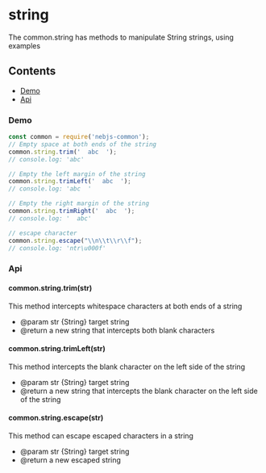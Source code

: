 # string
The common.string has methods to manipulate String strings, using examples

## Contents
- [Demo](#Demo)
- [Api](#Api)

<span id="Demo"></span>
### Demo
```javascript
const common = require('nebjs-common');
// Empty space at both ends of the string
common.string.trim('  abc  ');
// console.log: 'abc'

// Empty the left margin of the string
common.string.trimLeft('  abc  ');
// console.log: 'abc  '

// Empty the right margin of the string
common.string.trimRight('  abc  ');
// console.log: '  abc'

// escape character
common.string.escape("\\n\\t\\r\\f");
// console.log: 'ntr\u000f'
```

<span id="Api"></span>
### Api
#### common.string.trim(str)
This method intercepts whitespace characters at both ends of a string
- @param str {String} target string
- @return a new string that intercepts both blank characters

#### common.string.trimLeft(str)
This method intercepts the blank character on the left side of the string
- @param str {String} target string
- @return a new string that intercepts the blank character on the left side of the string

#### common.string.escape(str)
This method can escape escaped characters in a string
- @param str {String} target string
- @return a new escaped string
